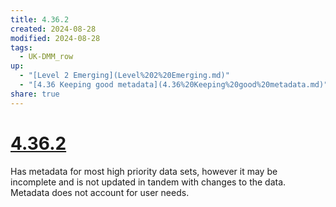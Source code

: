 ```yaml
---
title: 4.36.2
created: 2024-08-28
modified: 2024-08-28
tags:
  - UK-DMM_row
up:
  - "[Level 2 Emerging](Level%202%20Emerging.md)"
  - "[4.36 Keeping good metadata](4.36%20Keeping%20good%20metadata.md)"
share: true
---
```

# [4.36.2](4.36.2.md)

Has metadata for most high priority data sets, however it may be incomplete and is not updated in tandem with changes to the data. Metadata does not account for user needs.
